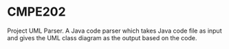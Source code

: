 # CMPE202

Project UML Parser.
A Java code parser which takes Java code file as input and gives the UML class diagram as the output based on the code.
